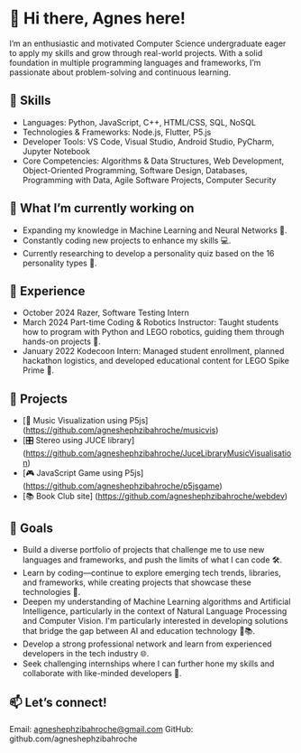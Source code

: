 # 👋 Hi there, Agnes here!

I’m an enthusiastic and motivated Computer Science undergraduate eager to apply my skills and grow through real-world projects. With a solid foundation in multiple programming languages and frameworks, I’m passionate about problem-solving and continuous learning.

## 🚀 Skills
- Languages: Python, JavaScript, C++, HTML/CSS, SQL, NoSQL
- Technologies & Frameworks: Node.js, Flutter, P5.js
- Developer Tools: VS Code, Visual Studio, Android Studio, PyCharm, Jupyter Notebook
- Core Competencies: Algorithms & Data Structures, Web Development, Object-Oriented Programming, Software Design, Databases, Programming with Data, Agile Software Projects, Computer Security

## 🌱 What I’m currently working on
- Expanding my knowledge in Machine Learning and Neural Networks 🤖.
- Constantly coding new projects to enhance my skills 💻.
- Currently researching to develop a personality quiz based on the 16 personality types 🧠.

## 💼 Experience
- October 2024 Razer, Software Testing Intern
- March 2024 Part-time Coding & Robotics Instructor: Taught students how to program with Python and LEGO robotics, guiding them through hands-on projects 🤖.
- January 2022 Kodecoon Intern: Managed student enrollment, planned hackathon logistics, and developed educational content for LEGO Spike Prime 📝.

## 🔗 Projects
- [🎵 Music Visualization using P5js] (https://github.com/agneshephzibahroche/musicvis)
- [🎛️ Stereo using JUCE library] (https://github.com/agneshephzibahroche/JuceLibraryMusicVisualisation)
- [🎮 JavaScript Game using P5js] (https://github.com/agneshephzibahroche/p5jsgame)
- [📚 Book Club site] (https://github.com/agneshephzibahroche/webdev)

## 🎯 Goals
- Build a diverse portfolio of projects that challenge me to use new languages and frameworks, and push the limits of what I can code 🛠️.
- Learn by coding—continue to explore emerging tech trends, libraries, and frameworks, while creating projects that showcase these technologies 🚀.
- Deepen my understanding of Machine Learning algorithms and Artificial Intelligence, particularly in the context of Natural Language Processing and Computer Vision. I'm particularly interested in developing solutions that bridge the gap between AI and education technology 🤖📚.
- Develop a strong professional network and learn from experienced developers in the tech industry 🌐.
- Seek challenging internships where I can further hone my skills and collaborate with like-minded developers 🤝.

## 📫 Let’s connect!
Email: agneshephzibahroche@gmail.com
GitHub: github.com/agneshephzibahroche
